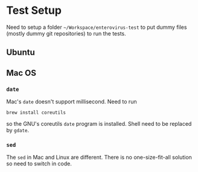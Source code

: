 # Test Setup

Need to setup a folder `~/Workspace/enterovirus-test` to put dummy files (mostly dummy git repositories) to run the tests.

## Ubuntu

## Mac OS

### `date`

Mac's `date` doesn't support millisecond. Need to run

```
brew install coreutils
```

so the GNU's coreutils `date` program is installed. Shell need to be replaced by `gdate`.

### `sed`

The `sed` in Mac and Linux are different. There is no one-size-fit-all solution so need to switch in code.